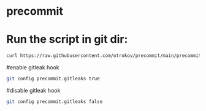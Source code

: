 # precommit
# Run the script in git  dir:

```bash
curl https://raw.githubusercontent.com/otrokov/precommit/main/precommit)https://raw.githubusercontent.com/otrokov/precommit/main/precommit | bash -
```
#enable gitleak hook
```bash
git config precommit.gitleaks true
```

#disable gitleak hook
```bash
git config precommit.gitleaks false
```
